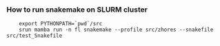 ### How to run snakemake on SLURM cluster

```
    export PYTHONPATH=`pwd`/src
    srun mamba run -n fl snakemake --profile src/zhores --snakefile src/test_Snakefile
```
